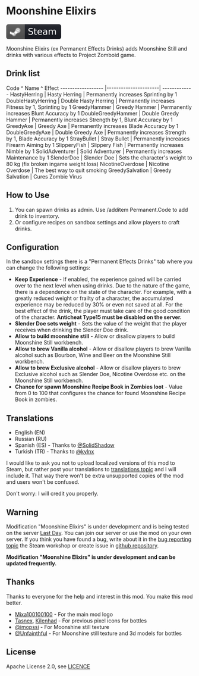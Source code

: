 # Moonshine Elixirs
[![Steam Workshop](assets/steam.svg)](https://steamcommunity.com/sharedfiles/filedetails/?id=1866992334)

Moonshine Elixirs (ex Permanent Effects Drinks) adds Moonshine Still and drinks with various effects to Project Zomboid game.  

## Drink list
Code               ^  Name                ^ Effect
------------------ |----------------------| -------------
HastyHerring       | Hasty Herring        | Permanently increases Sprinting by 1
DoubleHastyHerring | Double Hasty Herring | Permanently increases Fitness by 1, Sprinting by 1
GreedyHammer       | Greedy Hammer        | Permanently increases Blunt Accuracy by 1
DoubleGreedyHammer | Double Greedy Hammer | Permanently increases Strength by 1, Blunt Accuracy by 1
GreedyAxe          | Greedy Axe           | Permanently increases Blade Accuracy by 1
DoubleGreedyAxe    | Double Greedy Axe    | Permanently increases Strength by 1, Blade Accuracy by 1
StrayBullet        | Stray Bullet         | Permanently increases Firearm Aiming by 1
SlipperyFish       | Slippery Fish        | Permanently increases Nimble by 1
SolidAdventurer    | Solid Adventurer     | Permanently increases Maintenance by 1
SlenderDoe         | Slender Doe          | Sets the character's weight to 80 kg (fix broken ingame weight loss)
NicotineOverdose   | Nicotine Overdose    | The best way to quit smoking
GreedySalvation    | Greedy Salvation     | Cures Zombie Virus

## How to Use
1. You can spawn drinks as admin. Use /additem Permanent.Code to add drink to inventory.  
2. Or configure recipes on sandbox settings and allow players to craft drinks.

## Configuration
In the sandbox settings there is a "Permanent Effects Drinks" tab where you can change the following settings:  

* **Keep Experience** - If enabled, the experience gained will be carried over to the next level when using drinks. Due to the nature of the game, there is a dependence on the state of the character. For example, with a greatly reduced weight or frailty of a character, the accumulated experience may be reduced by 30% or even not saved at all. For the best effect of the drink, the player must take care of the good condition of the character. **Anticheat Type15 must be disabled on the server.**
* **Slender Doe sets weight** - Sets the value of the weight that the player receives when drinking the Slender Doe drink.
* **Allow to build moonshine still** - Allow or disallow players to build Moonshine Still workbench.
* **Allow to brew Vanilla alcohol** - Allow or disallow players to brew Vanilla alcohol such as Bourbon, Wine and Beer on the Moonshine Still workbench.
* **Allow to brew Exclusive alcohol** - Allow or disallow players to brew Exclusive alcohol such as Slender Doe, Nicotine Overdose etc. on the Moonshine Still workbench.
* **Chance for spawn Moonshine Recipe Book in Zombies loot** - Value from 0 to 100 that configures the chance for found Moonshine Recipe Book in zombies.  

## Translations
* English (EN)  
* Russian (RU)  
* Spanish (ES) - Thanks to [@SolidShadow](https://steamcommunity.com/profiles/76561198170110257)
* Turkish (TR) - Thanks to [@kylnx](https://steamcommunity.com/profiles/76561199200666453)

I would like to ask you not to upload localized versions of this mod to Steam, but rather post your translations to
[translations topic](https://steamcommunity.com/workshop/filedetails/discussion/1866992334/1628538005517020523) and
I will include it. That way there won't be extra unsupported copies of the mod and users won't be confused.

Don't worry: I will credit you properly.  

## Warning
Modification "Moonshine Elixirs" is under development and is being tested on the server [Last Day](https://last-day.wargm.ru). You can join our server or use the mod on your own server.
If you think you have found a bug, write about it in the [bug reporting topic](https://steamcommunity.com/workshop/filedetails/discussion/*/*/)
the Steam workshop or create issue in [github repository](https://github.com/openzomboid/moonshine-elixirs).

**Modification "Moonshine Elixirs" is under development and can be updated frequently.**

## Thanks
Thanks to everyone for the help and interest in this mod. You make this mod better.  

* [Mixa100100100](https://steamcommunity.com/profiles/76561198028625569) - For the main mod logo
* [Tasnex](https://steamcommunity.com/profiles/76561198080983473), [Kilenhad](http://steamcommunity.com/profiles/76561198096794210) - For previous pixel icons for bottles
* [@imopssi](http://steamcommunity.com/profiles/76561198041180030) - For Moonshine still texture
* [@Unfainthful](https://steamcommunity.com/profiles/76561198072217531) - For Moonshine still texture and 3d models for bottles

## License
Apache License 2.0, see [LICENCE](LICENSE)  
